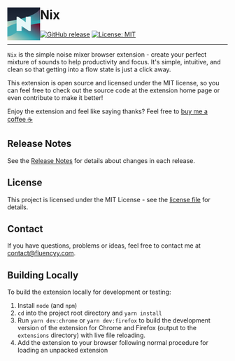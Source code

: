 # Nix <img src="./src/assets/icons/icon-150.png" width="75" align="left" />

[![GitHub release](https://img.shields.io/github/package-json/v/andrewbrey/nix.svg?label=Package%20Version)](https://github.com/andrewbrey/nix/releases)
[![License: MIT](https://img.shields.io/github/license/andrewbrey/nix.svg?label=License)](https://github.com/andrewbrey/nix/blob/main/LICENSE)

---

`Nix` is the simple noise mixer browser extension - create your perfect mixture of sounds to help productivity and focus. It's simple, intuitive, and clean so that getting into a flow state is just a click away.

This extension is open source and licensed under the MIT license, so you can feel free to check out the source code at the extension home page or even contribute to make it better!

Enjoy the extension and feel like saying thanks? Feel free to [buy me a coffee ☕](https://www.paypal.me/fluencyy)

## Release Notes

See the [Release Notes](CHANGELOG.md) for details about changes in each release.

## License

This project is licensed under the MIT License - see the [license file](LICENSE) for details.

## Contact

If you have questions, problems or ideas, feel free to contact me at <a href="mailto:contact@fluencyy.com">contact@fluencyy.com</a>.

## Building Locally

To build the extension locally for development or testing:

1. Install `node` (and `npm`)
2. `cd` into the project root directory and `yarn install`
3. Run `yarn dev:chrome` or `yarn dev:firefox` to build the development version of the extension for Chrome and Firefox (output to the `extensions` directory) with live file reloading.
4. Add the extension to your browser following normal procedure for loading an unpacked extension
